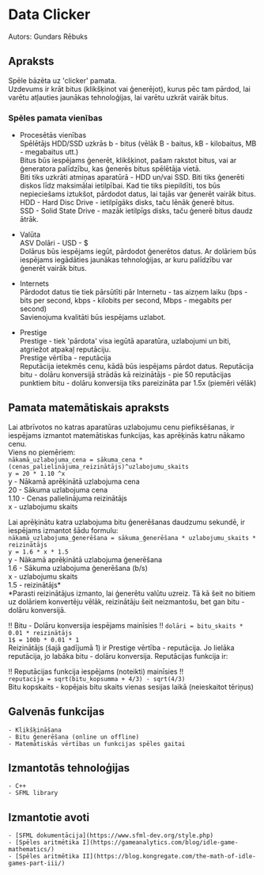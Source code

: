 # Data Clicker
Autors: Gundars Rēbuks  
## Apraksts
Spēle bāzēta uz 'clicker' pamata.  
Uzdevums ir krāt bitus (klikšķinot vai ģenerējot), kurus pēc tam pārdod, lai varētu atļauties jaunākas tehnoloģijas, lai varētu uzkrāt vairāk bitus.  
### Spēles pamata vienības
- Procesētās vienības  
Spēlētājs HDD/SSD uzkrās b - bitus (vēlāk B - baitus, kB - kilobaitus, MB - megabaitus utt.)  
Bitus būs iespējams ģenerēt, klikšķinot, pašam rakstot bitus, vai ar ģeneratora palīdzību, kas ģenerēs bitus spēlētāja vietā.  
Biti tiks uzkrāti atmiņas aparatūrā - HDD un/vai SSD. Biti tiks ģenerēti diskos līdz maksimālai ietilpībai. Kad tie tiks piepildīti, tos būs nepieciešams iztukšot, pārdodot datus, lai tajās var ģenerēt vairāk bitus.  
HDD - Hard Disc Drive - ietilpīgāks disks, taču lēnāk ģenerē bitus.  
SSD - Solid State Drive - mazāk ietilpīgs disks, taču ģenerē bitus daudz ātrāk.  


- Valūta  
ASV Dolāri - USD - $  
Dolārus būs iespējams iegūt, pārdodot ģenerētos datus. Ar dolāriem būs iespējams iegādāties jaunākas tehnoloģijas, ar kuru palīdzību var ģenerēt vairāk bitus.  

- Internets  
Pārdodot datus tie tiek pārsūtīti pār Internetu - tas aizņem laiku (bps - bits per second, kbps - kilobits per second, Mbps - megabits per second)  
Savienojuma kvalitāti būs iespējams uzlabot.  

- Prestige  
Prestige - tiek 'pārdota' visa iegūtā aparatūra, uzlabojumi un biti, atgriežot atpakaļ reputāciju.  
Prestige vērtība - reputācija  
Reputācija ietekmēs cenu, kādā būs iespējams pārdot datus. Reputācija bitu - dolāru konversijā strādās kā reizinātājs - pie 50 reputācijas punktiem bitu - dolāru konversija tiks pareizināta par 1.5x (piemēri vēlāk)  

## Pamata matemātiskais apraksts
Lai atbrīvotos no katras aparatūras uzlabojumu cenu piefiksēšanas, ir iespējams izmantot matemātiskas funkcijas, kas aprēķinās katru nākamo cenu.  
Viens no piemēriem:  
`nākamā_uzlabojuma_cena = sākuma_cena * (cenas_palielinājuma_reizinātājs)^uzlabojumu_skaits`  
`y = 20 * 1.10 ^x`  
y - Nākamā aprēķinātā uzlabojuma cena  
20 - Sākuma uzlabojuma cena  
1.10 - Cenas palielinājuma reizinātājs  
x - uzlabojumu skaits  
      
Lai aprēķinātu katra uzlabojuma bitu ģenerēšanas daudzumu sekundē, ir iespējams izmantot šādu formulu:  
`nākamā_uzlabojuma_ģenerēšana = sākuma_ģenerēšana * uzlabojumu_skaits * reizinātājs`  
`y = 1.6 * x * 1.5`  
y - Nākamā aprēķinātā uzlabojuma ģenerēšana  
1.6 - Sākuma uzlabojuma ģenerēšana (b/s)  
x - uzlabojumu skaits  
1.5 - reizinātājs*  
*Parasti reizinātājus izmanto, lai ģenerētu valūtu uzreiz. Tā kā šeit no bitiem uz dolāriem konvertēju vēlāk, reizinātāju šeit neizmantošu, bet gan bitu - dolāru konversijā.  
      
!! Bitu - Dolāru konversija iespējams mainīsies !!
`dolāri = bitu_skaits * 0.01 * reizinātājs`  
`1$ = 100b * 0.01 * 1`  
Reizinātājs (šajā gadījumā 1) ir Prestige vērtība - reputācija. Jo lielāka reputācija, jo labāka bitu - dolāru konversija. Reputācijas funkcija ir:  

!! Reputācijas funkcija iespējams (noteikti) mainīsies !!  
`reputacija = sqrt(bitu_kopsumma + 4/3) - sqrt(4/3)`  
Bitu kopskaits - kopējais bitu skaits vienas sesijas laikā (neieskaitot tēriņus)  
## Galvenās funkcijas
	- Klikšķināšana
	- Bitu ģenerēšana (online un offline)
	- Matemātiskās vērtības un funkcijas spēles gaitai
## Izmantotās tehnoloģijas
	- C++
	- SFML library
## Izmantotie avoti
	- [SFML dokumentācija](https://www.sfml-dev.org/style.php)
	- [Spēles aritmētika I](https://gameanalytics.com/blog/idle-game-mathematics/)
	- [Spēles aritmētika II](https://blog.kongregate.com/the-math-of-idle-games-part-iii/)
